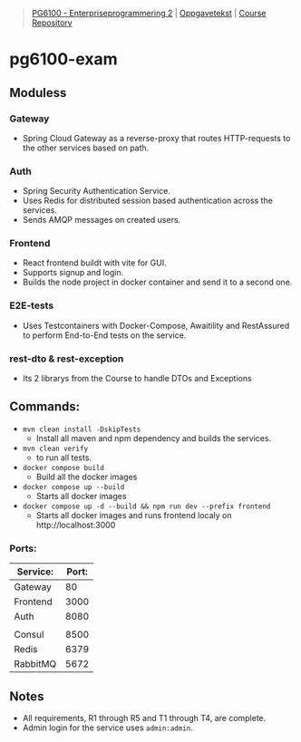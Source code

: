 > [PG6100 - Enterpriseprogrammering 2](https://old.kristiania.no/emnebeskrivelse-2-2/?kode=PG6102&arstall=2020&terminkode=H%C3%98ST) | [Oppgavetekst](./docs/PG6102_enterpriseprogramming2_exam_2020_fall.pdf) | [Course Repository](https://github.com/arcuri82/testing_security_development_enterprise_systems)
# pg6100-exam
## Moduless
### Gateway
* Spring Cloud Gateway as a reverse-proxy that routes HTTP-requests to the other services based on path.
### Auth
* Spring Security Authentication Service.
* Uses Redis for distributed session based authentication across the services.
* Sends AMQP messages on created users.
### Frontend
* React frontend buildt with vite for GUI.
* Supports signup and login.
* Builds the node project in docker container and send it to a second one.
### E2E-tests
* Uses Testcontainers with Docker-Compose, Awaitility and RestAssured to perform End-to-End tests on the service.
### rest-dto & rest-exception
* Its 2 librarys from the Course to handle DTOs and Exceptions


## Commands:
* `mvn clean install -DskipTests`
    * Install all maven and npm dependency and builds the services.
* `mvn clean verify`
    * to run all tests.
* `docker compose build`
    * Build all the docker images
* `docker compose up --build`
    * Starts all docker images
* `docker compose up -d --build && npm run dev --prefix frontend`
    * Starts all docker images and runs frontend localy on http://localhost:3000



### Ports:
| Service:  | Port: |
| ---       | ---   |
| Gateway   | 80    |
| Frontend  | 3000  |
| Auth      | 8080  |
|           |       |
| Consul    | 8500  |
| Redis     | 6379  |
| RabbitMQ  | 5672  |

## Notes
* All requirements, R1 through R5 and T1 through T4, are complete.
* Admin login for the service uses `admin:admin`.

